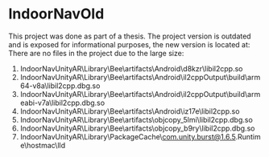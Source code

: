 # IndoorNavOld
This project was done as part of a thesis. The project version is outdated and is exposed for informational purposes, the new version is located at:
There are no files in the project due to the large size:
1) IndoorNavUnityAR\Library\Bee\artifacts\Android\d8kzr\libil2cpp.so
2) IndoorNavUnityAR\Library\Bee\artifacts\Android\il2cppOutput\build\arm64-v8a\libil2cpp.dbg.so
3) IndoorNavUnityAR\Library\Bee\artifacts\Android\il2cppOutput\build\armeabi-v7a\libil2cpp.dbg.so
4) IndoorNavUnityAR\Library\Bee\artifacts\Android\iz17e\libil2cpp.so
5) IndoorNavUnityAR\Library\Bee\artifacts\objcopy_5lmi\libil2cpp.dbg.so
6) IndoorNavUnityAR\Library\Bee\artifacts\objcopy_b9ry\libil2cpp.dbg.so
7) IndoorNavUnityAR\Library\PackageCache\com.unity.burst@1.6.5\.Runtime\hostmac\lld
